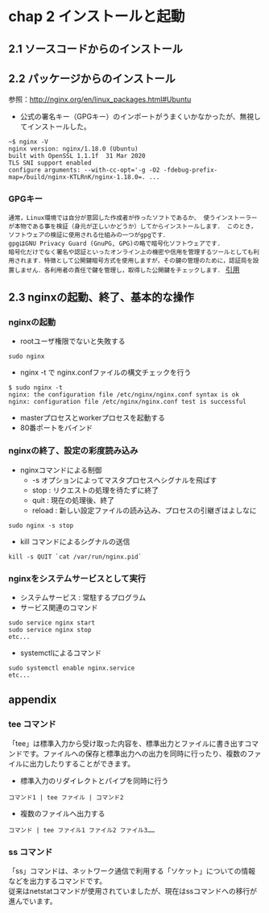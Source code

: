 # chap 2 インストールと起動

## 2.1 ソースコードからのインストール

## 2.2 パッケージからのインストール

参照：http://nginx.org/en/linux_packages.html#Ubuntu
- 公式の署名キー（GPGキー）のインポートがうまくいかなかったが、無視してインストールした。

```
~$ nginx -V
nginx version: nginx/1.18.0 (Ubuntu)
built with OpenSSL 1.1.1f  31 Mar 2020
TLS SNI support enabled
configure arguments: --with-cc-opt='-g -O2 -fdebug-prefix-map=/build/nginx-KTLRnK/nginx-1.18.0=. ...
```

### GPGキー
`通常，Linux環境では自分が意図した作成者が作ったソフトであるか、
使うインストーラーが本物である事を検証（身元が正しいかどうか）してからインストールします．
このとき，ソフトウェアの検証に使用される仕組みの一つがgpgです．`\
`gpgはGNU Privacy Guard (GnuPG, GPG)の略で暗号化ソフトウェアです.`\
`暗号化だけでなく署名や認証といったオンライン上の機密や信用を管理するツールとしても利用されます．特徴として公開鍵暗号方式を使用しますが，その鍵の管理のために，認証局を設置しません．各利用者の責任で鍵を管理し，取得した公開鍵をチェックします．`
[引用](https://qiita.com/y518gaku/items/435838097c700bbe6d1b)


## 2.3 nginxの起動、終了、基本的な操作

### nginxの起動
- rootユーザ権限でないと失敗する
```
sudo nginx
```
- nginx -t で nginx.confファイルの構文チェックを行う
```
$ sudo nginx -t
nginx: the configuration file /etc/nginx/nginx.conf syntax is ok
nginx: configuration file /etc/nginx/nginx.conf test is successful
```
- masterプロセスとworkerプロセスを起動する
- 80番ポートをバインド

### nginxの終了、設定の彩度読み込み
- nginxコマンドによる制御
  - -s オプションによってマスタプロセスへシグナルを飛ばす
  - stop : リクエストの処理を待たずに終了
  - quit : 現在の処理後、終了
  - reload : 新しい設定ファイルの読み込み、プロセスの引継ぎはよしなに
```
sudo nginx -s stop
```
- kill コマンドによるシグナルの送信
```
kill -s QUIT `cat /var/run/nginx.pid`
```

### nginxをシステムサービスとして実行
- システムサービス : 常駐するプログラム
- サービス関連のコマンド
```
sudo service nginx start
sudo service nginx stop
etc...
```
- systemctlによるコマンド
```
sudo systemctl enable nginx.service
etc...
```

## appendix
### tee コマンド
「tee」は標準入力から受け取った内容を、標準出力とファイルに書き出すコマンドです。ファイルへの保存と標準出力への出力を同時に行ったり、複数のファイルに出力したりすることができます。
- 標準入力のリダイレクトとパイプを同時に行う
```
コマンド1 | tee ファイル | コマンド2
```
- 複数のファイルへ出力する
```
コマンド | tee ファイル1 ファイル2 ファイル3……
```

### ss コマンド
「ss」コマンドは、ネットワーク通信で利用する「ソケット」についての情報などを出力するコマンドです。\
従来はnetstatコマンドが使用されていましたが、現在はssコマンドへの移行が進んでいます。